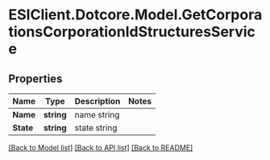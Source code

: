 # ESIClient.Dotcore.Model.GetCorporationsCorporationIdStructuresService
## Properties

Name | Type | Description | Notes
------------ | ------------- | ------------- | -------------
**Name** | **string** | name string | 
**State** | **string** | state string | 

[[Back to Model list]](../README.md#documentation-for-models) [[Back to API list]](../README.md#documentation-for-api-endpoints) [[Back to README]](../README.md)

